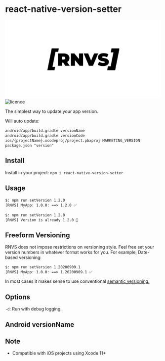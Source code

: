 # react-native-version-setter
![](./rnvs.png)
![licence](https://img.shields.io/npm/l/react-native-version-setter?style=flat-square)

The simplest way to update your app version.

Will auto update:
```
android/app/build.gradle versionName
android/app/build.gradle versionCode
ios/{projectName}.xcodeproj/project.pbxproj MARKETING_VERSION
package.json "version"
```

## Install
Install in your project:
```npm i react-native-version-setter```
## Usage
```
$: npm run setVersion 1.2.0
[RNVS] MyApp: 1.0.0: ==> 1.2.0 ✅ 

$: npm run setVersion 1.2.0
[RNVS] Version is already 1.2.0 🛑
```

## Freeform Versioning
RNVS does not impose restrictions on versioning style. 
Feel free set your version numbers in whatever format works for you. For example, Date-based versioning:
```
$: npm run setVersion 1.20200909.1
[RNVS] MyApp: 1.0.0: ==> 1.20200909.1 ✅ 
```
In most cases it makes sense to use conventional [semantic versioning.](https://en.wikipedia.org/wiki/Software_versioning)

## Options
`-d`: Run with debug logging.

## Android versionName


## Note 
- Compatible with iOS projects using Xcode 11+
